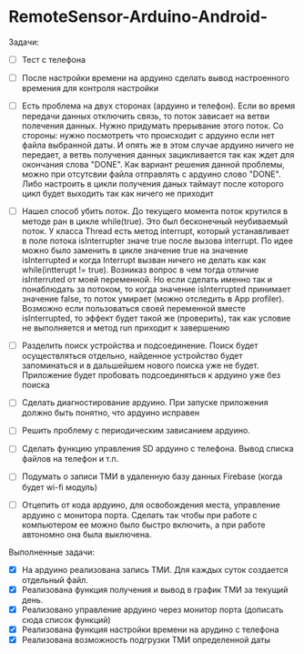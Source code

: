 # RemoteSensor-Arduino-Android-

Задачи:
- [ ] Тест с телефона
- [ ] После настройки времени на ардуино сделать вывод настроенного времения для контроля настройки
- [ ] Есть проблема на двух сторонах (ардуино и телефон). Если во время передачи данных отключить связь, то поток зависает на ветви полечения данных. Нужно придумать прерывание этого поток. Со стороны: нужно посмотреть что происходит с ардуино если нет файла выбранной даты. И опять же в этом случае ардуино ничего не передает, а ветвь получения данных зацикливается так как ждет для окончания слова "DONE". Как вариант решения данной проблемы, можно при отсутсвии файла отправлять с ардуино слово "DONE". Либо настроить в цикли получения даных таймаут после которого цикл будет выходить так как ничего не приходит
- [ ] Нашел способ убить поток. До текущего момента поток крутился в методе ран в цикле while(true). Это был бесконечный неубиваемый поток. У класса Thread есть метод interrupt, который устанавливает в поле потока isInterrupter значе true после вызова interrupt. По идее можно было заменить в цикле значение true на значение isInterrupted и когда Interrupt вызван ничего не делать как как  while(intterupt != true). Возниказ вопрос в чем тогда отличие isInterruted от моей переменной. Но если сделать именно так и понаблюдать за потоком, то когда значение isInterrupted принимает значение false, то поток умирает (можно отследить в App profiler). Возможно если пользоваться своей переменной вместе isInterrupted, то эффект будет такой же (проверить), так как условие не выполняется и метод run приходит к завершению
- [ ] Разделить поиск устройства и подсоединение. Поиск будет осуществляться отдельно, найденное устройство будет запоминаться и в дальшейшем нового поиска уже не будет. Приложение будет пробовать подсоединяться к ардуино уже без поиска
- [ ] Сделать диагностирование ардуино. При запуске приложения должно быть понятно, что ардуино исправен
- [ ] Решить проблему с периодическим зависанием ардуино.
- [ ] Сделать функцию управления SD ардуино с телефона. Вывод списка файлов на телефон и т.п.
- [ ] Подумать о записи ТМИ в удаленную базу данных Firebase (когда будет wi-fi модуль)
- [ ] Отцепить от кода ардуино, для освобождения места, управление ардуино с монитора порта. Сделать так чтобы при работе с компьютером ее можно было быстро включить, а при работе автономно она была выключена.



Выполненные задачи:
- [x] На ардуино реализована запись ТМИ. Для каждых суток создается отдельный файл.
- [x] Реализована функция получения и вывод в график ТМИ за текущий день.
- [x] Реализовано управление ардуино через монитор порта (дописать сюда список функций)
- [x] Реализована функция настройки времени на арудино с телефона
- [x] Реализована возможность подгрузки ТМИ определенной даты
